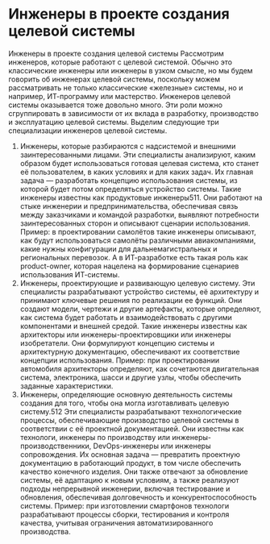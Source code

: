 # Инженеры в проекте создания целевой системы

Инженеры в проекте создания целевой системы
Рассмотрим инженеров, которые работают с целевой системой. Обычно это классические инженеры или инженеры в узком смысле, но мы будем говорить об инженерах целевой системы, поскольку можем рассматривать не только классические «железные» системы, но и например, ИТ-программу или мастерство. Инженеров целевой системы оказывается тоже довольно много. Эти роли можно сгруппировать в зависимости от их вклада в разработку, производство и эксплуатацию целевой системы. Выделим следующие три специализации инженеров целевой системы. 
1. Инженеры, которые разбираются с надсистемой и внешними заинтересованными лицами. 
Эти специалисты анализируют, каким образом будет использоваться готовая целевая система, кто станет её пользователем, в каких условиях и для каких задач. Их главная задача — разработать концепцию использования системы, из которой будет потом определяться устройство системы. Такие инженеры известны как продуктовые инженеры511. Они работают на стыке инженерии и предпринимательства, обеспечивая связь между заказчиками и командой разработки, выявляют потребности заинтересованных сторон и описывают сценарии использования.
Пример: в проектировании самолётов такие инженеры описывают, как будут использоваться самолёты различными авиакомпаниями, какие нужны конфигурации для дальнемагистральных и региональных перевозок. А в ИТ-разработке есть такая роль как product-owner, которая нацелена на формирование сценариев использования ИТ-системы. 
2. Инженеры, проектирующие и развивающую целевую систему.
Эти специалисты разрабатывают устройство системы, её архитектуру и принимают ключевые решения по реализации ее функций. Они создают модели, чертежи и другие артефакты, которые определяют, как система будет работать и взаимодействовать с другими компонентами и внешней средой. Такие инженеры известны как архитекторы или инженеры-проектировщики или инженеры изобретатели. Они формулируют концепцию системы и архитектурную документацию, обеспечивают их соответствие концепции использования.
Пример: при проектировании автомобиля архитекторы определяют, как сочетаются двигательная система, электроника, шасси и другие узлы, чтобы обеспечить заданные характеристики.
3. Инженеры, определяющие основную деятельность системы создания для того, чтобы она могла изготавливать целевую систему.512
Эти специалисты разрабатывают технологические процессы, обеспечивающие производство целевой системы в соответствии с её проектной документацией. Они известны как технологи, инженеры по производству или инженеры-производственники, DevOps-инженеры или инженеры сопровождения. Их основная задача — превратить проектную документацию в работающий продукт, в том числе обеспечить качество конечного изделия. Они также отвечают за обновление системы, её адаптацию к новым условиям, а также реализуют подходы непрерывной инженерии, включая тестирование и обновления, обеспечивая долговечность и конкурентоспособность системы. 
Пример: при изготовлении смартфонов технологи разрабатывают процессы сборки, тестирования и контроля качества, учитывая ограничения автоматизированного производства.
